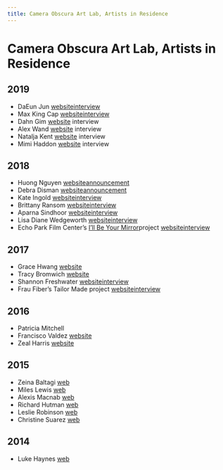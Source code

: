```yaml
---
title: Camera Obscura Art Lab, Artists in Residence
---
```


# Camera Obscura Art Lab, Artists in Residence

## 2019

*   DaEun Jun [website](https://www.daeunjung.com/)[interview](https://www.santamonica.gov/blog/get-to-know-camera-obscura-art-lab-studio-resident-daeun-jung)
*   Max King Cap [website](https://maxkingcap.com/home.html)[interview](https://www.santamonica.gov/blog/get-to-know-camera-obscura-art-lab-studio-resident-max-king-cap)
*   Dahn Gim [website](http://cargocollective.com/dahngim/ABOUT) interview
*   Alex Wand [website](http://www.alexwand.com/) interview
*   Natalja Kent [website](http://www.nataljakent.com/) interview
*   Mimi Haddon [website](https://mimihaddon.com/) interview

## 2018

*   Huong Nguyen [website](https://www.facebook.com/addictedtoshibori/)[announcement](https://www.santamonica.gov/press/2018/01/11/debra-disman-and-huong-nguyen-announced-as-next-studio-artists-in-residence-at-the-camera-obscura-art-lab)
*   Debra Disman [website](http://debradisman.com)[announcement](https://www.santamonica.gov/press/2018/01/11/debra-disman-and-huong-nguyen-announced-as-next-studio-artists-in-residence-at-the-camera-obscura-art-lab)
*   Kate Ingold [website](http://www.kateingold.com/FlatFile/)[interview](https://www.santamonica.gov/blog/q-a-with-artist-kate-ingold)
*   Brittany Ransom [website](https://www.brittanyransom.com/)[interview](https://www.santamonica.gov/blog/artist-in-residence-brittany-ransom-creates-3d-objects-to-interrogate-socioecological-form-function)
*   Aparna Sindhoor [website](http://www.navarasa.org/)[interview](https://www.santamonica.gov/blog/resident-artist-aparna-sindhoor-wants-you-to-fall-in-love-with-dance)
*   Lisa Diane Wedgeworth [website](https://www.lisadianewedgeworth.com/)[interview](https://www.santamonica.gov/blog/artist-in-residence-lisa-diane-wedgeworth-champions-empowerment-and-creativity)
*   Echo Park Film Center’s [I’ll Be Your Mirror](https://vimeo.com/314120172)project [website](http://www.echoparkfilmcenter.org/)[interview](https://www.santamonica.gov/blog/echo-park-film-center-celebrates-santa-monica-s-camera-obscura)

## 2017

*   Grace Hwang [website](https://cargocollective.com/gracejoannehwang)
*   Tracy Bromwich [website](http://www.wonderwoven.com/contact)
*   Shannon Freshwater [website](https://www.shannonfreshwater.com/)[interview](https://www.santamonica.gov/blog/get-to-know-shannon-freshwater)
*   Frau Fiber’s Tailor Made project [website](https://fraufiber.wordpress.com/)[interview](https://www.santamonica.gov/blog/frau-fiber-brings-an-alternative-to-black-friday)

## 2016

*   Patricia Mitchell
*   Francisco Valdez [website](https://www.artslant.com/la/artists/show/464468-frank-valdez?tab%3DARTWORKS)
*   Zeal Harris [website](http://www.zealsart.com/)

## 2015

*   Zeina Baltagi [web](https://www.zeinabaltagi.com/)
*   Miles Lewis [web](http://www.mileslewisstudio.com/)
*   Alexis Macnab [web](http://alexismacnab.com/)
*   Richard Hutman [web](http://www.richardhutman.com/)
*   Leslie Robinson [web](https://www.flapperfemme.com/)
*   Christine Suarez [web](http://www.suarezdance.org/)

## 2014

*   Luke Haynes [web](http://www.lukehaynes.com/)

